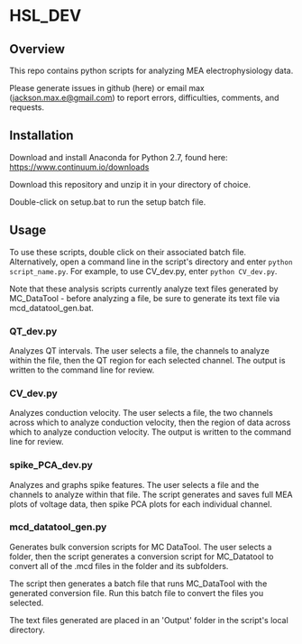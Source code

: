 # HSL_DEV

## Overview
This repo contains python scripts for analyzing MEA electrophysiology data.

Please generate issues in github (here) or email max (jackson.max.e@gmail.com) to report errors, difficulties, comments, and requests. 

## Installation
Download and install Anaconda for Python 2.7, found here: https://www.continuum.io/downloads

Download this repository and unzip it in your directory of choice. 

Double-click on setup.bat to run the setup batch file. 


## Usage
To use these scripts, double click on their associated batch file. Alternatively, open a command line in the script's directory and enter `python script_name.py`. 
For example, to use CV_dev.py, enter `python CV_dev.py`.

Note that these analysis scripts currently analyze text files generated by MC_DataTool - before analyzing a file, be sure to generate its text file via mcd_datatool_gen.bat. 

### QT_dev.py
Analyzes QT intervals. The user selects a file, the channels to analyze within the file, then the QT region for each selected channel. The output is written to the command line for review. 

### CV_dev.py
Analyzes conduction velocity. The user selects a file, the two channels across which to analyze conduction velocity, then the region of data across which to analyze conduction velocity. The output is written to the command line for review. 

### spike_PCA_dev.py 
Analyzes and graphs spike features. The user selects a file and the channels to analyze within that file. The script generates and saves full MEA plots of voltage data, then spike PCA plots for each individual channel. 

### mcd_datatool_gen.py 
Generates bulk conversion scripts for MC DataTool. The user selects a folder, then the script generates a conversion script for MC_Datatool to convert all of the .mcd files in the folder and its subfolders. 

The script then generates a batch file that runs MC_DataTool with the generated conversion file. Run this batch file to convert the files you selected. 

The text files generated are placed in an 'Output' folder in the script's local directory. 

